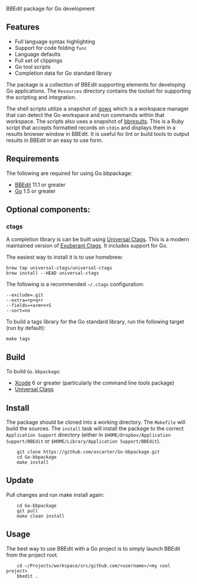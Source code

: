 BBEdit package for Go development

Features
--------

* Full language syntax highlighting
* Support for code folding `func`
* Language defaults
* Full set of clippings
* Go tool scripts
* Completion data for Go standard library

The package is a collection of BBEdit supporting elements for developing Go applications. The `Resources` directory contains the toolset for supporting the scripting and integration.

The shell scripts utilize a snapshot of [gows](https://github.com/ascarter/gows) which is a workspace manager that can detect the Go workspace and run commands within that workspace. The scripts also uses a snapshot of [bbresults](https://github.com/ascarter/dotfiles/blob/master/src/bin/bbresults). This is a Ruby script that accepts formatted records on `stdin` and displays them in a results browser window in BBEdit. It is useful for lint or build tools to output results in BBEdit in an easy to use form. 

## Requirements

The following are required for using Go.bbpackage:

* [BBEdit](http://barebones.com/products/bbedit) 11.1 or greater
* [Go](https://golang.org/dl/) 1.5 or greater

## Optional components:

### ctags

A completion library is can be built using [Universal Ctags](https://ctags.io/). This is a  modern maintained version of [Exuberant Ctags](http://ctags.sourceforge.net/). It includes support for Go.

The easiest way to install it is to use homebrew:

    brew tap universal-ctags/universal-ctags
    brew install --HEAD universal-ctags

The following is a recommended `~/.ctags` configuration:

    --exclude=.git
    --extra=+p+q+r
    --fields=+a+m+n+S
    --sort=no

To build a tags library for the Go standard library, run the following target (run by default):

    make tags

## Build

To build `Go.bbpackage`:

* [Xcode](https://developer.apple.com/xcode/) 6 or greater (particularly the command line tools package)
* [Universal Ctags](https://ctags.io/)

## Install

The package should be cloned into a working directory. The `Makefile` will build the sources. The `install` task will install the package to the correct `Application Support` directory (either in `$HOME/Dropbox/Application Support/BBEdit` or `$HOME/Library/Application Support/BBEdit`).

        git clone https://github.com/ascarter/Go-bbpackage.git
        cd Go-bbpackage
        make install

## Update

Pull changes and run make install again:

        cd Go-bbpackage
        git pull
        make clean install

## Usage

The best way to use BBEdit with a Go project is to simply launch BBEdit from the project root.

        cd ~/Projects/workspace/src/github.com/<username>/<my cool project>
        bbedit .

